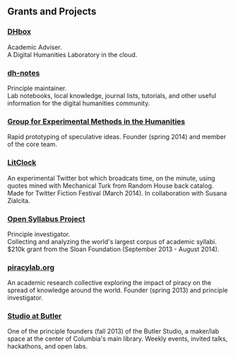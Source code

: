 ## Grants and Projects

### [DHbox](http://dhbox.org/)
Academic Adviser.  
A Digital Humanities Laboratory in the cloud.   

### [dh-notes](https://github.com/denten/dhnotes) 
Principle maintainer.  
Lab notebooks, local knowledge, journal lists, tutorials, and other useful information for the digital humanities community.  

### [Group for Experimental Methods in the Humanities](http://xpmethod.github.io/) 
Rapid prototyping of speculative ideas. Founder (spring 2014) and member of the core team.  

### [LitClock](https://twitter.com/LITclock)
An experimental Twitter bot which broadcats time, on the minute, using quotes mined with Mechanical Turk from Random House back catalog. Made for Twitter Fiction Festival (March 2014). In collaboration with Susana Zialcita.   

### [Open Syllabus Project](http://opensyllabusproject.org/)
Principle investigator.  
Collecting and analyzing the world's largest corpus of academic syllabi. $210k grant from the Sloan Foundation (September 2013 - August 2014).  

### [piracylab.org](http://piracylab.org/)
An academic research collective exploring the impact of piracy on the spread of knowledge around the world. Founder (spring 2013) and principle investigator.   

### [Studio at Butler](https://studio.cul.columbia.edu/)  
One of the principle founders (fall 2013) of the Butler Studio, a maker/lab space at the center of Columbia's main library. Weekly events, invited talks, hackathons, and open labs.  


